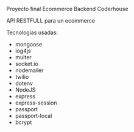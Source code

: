 Proyecto final Ecommerce Backend Coderhouse

API RESTFULL para un ecommerce

Tecnologias usadas:

- mongoose
- log4js
- multer
- socket.io
- nodemailer
- twilio
- dotenv
- NodeJS
- express
- express-session
- passport
- passport-local
- bcrypt
